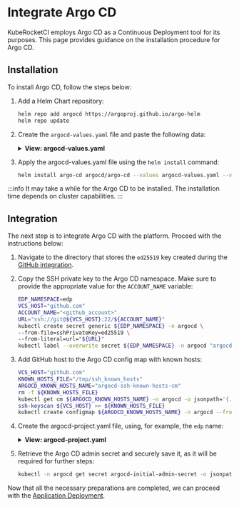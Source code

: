 # Integrate Argo CD

KubeRocketCI employs Argo CD as a Continuous Deployment tool for its purposes. This page provides guidance on the installation procedure for Argo CD.

## Installation

To install Argo CD, follow the steps below:

1. Add a Helm Chart repository:

    ```bash
    helm repo add argocd https://argoproj.github.io/argo-helm
    helm repo update
    ```

2. Create the `argocd-values.yaml` file and paste the following data:

    <details>
    <summary><b>View: argocd-values.yaml</b></summary>

    ```yaml
    redis-ha:
      enabled: false
    redis:
      enabled: true

    server:
      replicas: 1
      env:
        - name: ARGOCD_API_SERVER_REPLICAS
          value: '1'

      ingress:
        enabled: true
        hosts:
          # after domain creation update
          - "argocd-dev.example.com"

      # we use Keycloak so no DEX is required
    dex:
      enabled: false

      # Disabled for multitenancy env with single instance deployment
    applicationSet:
      enabled: false

    configs:
      secret:
        # -- Create the argocd-secret
        createSecret: true
      cm:
        application.instanceLabelKey: argocd.argoproj.io/instance-kuberocketci

      params:
        server.insecure: true
        application.namespaces: >-
          edp
    ```

    </details>

3. Apply the argocd-values.yaml file using the `helm install` command:

    ```bash
    helm install argo-cd argocd/argo-cd --values argocd-values.yaml --version 5.51.4 --create-namespace --atomic -n argocd
    ```

:::info
  It may take a while for the Argo CD to be installed. The installation time depends on cluster capabilities.
:::

## Integration

The next step is to integrate Argo CD with the platform. Proceed with the instructions below:

1. Navigate to the directory that stores the `ed25519` key created during the [GitHub integration](./integrate-github.md).

2. Copy the SSH private key to the Argo CD namespace. Make sure to provide the appropriate value for the `ACCOUNT_NAME` variable:

    ```bash
    EDP_NAMESPACE=edp
    VCS_HOST="github.com"
    ACCOUNT_NAME="<github_account>"
    URL="ssh://git@${VCS_HOST}:22/${ACCOUNT_NAME}"
    kubectl create secret generic ${EDP_NAMESPACE} -n argocd \
    --from-file=sshPrivateKey=ed25519 \
    --from-literal=url="${URL}"
    kubectl label --overwrite secret ${EDP_NAMESPACE} -n argocd "argocd.argoproj.io/secret-type=repo-creds"
    ```

3. Add GitHub host to the Argo CD config map with known hosts:

    ```bash
    VCS_HOST="github.com"
    KNOWN_HOSTS_FILE="/tmp/ssh_known_hosts"
    ARGOCD_KNOWN_HOSTS_NAME="argocd-ssh-known-hosts-cm"
    rm -f ${KNOWN_HOSTS_FILE}
    kubectl get cm ${ARGOCD_KNOWN_HOSTS_NAME} -n argocd -o jsonpath='{.data.ssh_known_hosts}' > ${KNOWN_HOSTS_FILE}
    ssh-keyscan ${VCS_HOST} >> ${KNOWN_HOSTS_FILE}
    kubectl create configmap ${ARGOCD_KNOWN_HOSTS_NAME} -n argocd --from-file ${KNOWN_HOSTS_FILE} -o yaml --dry-run=client | kubectl apply -f -
    ```

4. Create the argocd-project.yaml file, using, for example, the `edp` name:

    <details>
    <summary><b>View: argocd-project.yaml</b></summary>
      ```yaml
        apiVersion: argoproj.io/v1alpha1
        kind: AppProject
        metadata:
          name: edp
          namespace: argocd
          # Finalizer that ensures that project is not deleted until it is not referenced by any application
          finalizers:
            - resources-finalizer.argocd.argoproj.io
        spec:
          description: CD pipelines for my application
          roles:
            - name: developer
              description: Users for kuberocketci tenant
              policies:
                - p, proj:edp:developer, applications, create, edp/*, allow
                - p, proj:edp:developer, applications, delete, edp/*, allow
                - p, proj:edp:developer, applications, get, edp/*, allow
                - p, proj:edp:developer, applications, override, edp/*, allow
                - p, proj:edp:developer, applications, sync, edp/*, allow
                - p, proj:edp:developer, applications, update, edp/*, allow
                - p, proj:edp:developer, repositories, create, edp/*, allow
                - p, proj:edp:developer, repositories, delete, edp/*, allow
                - p, proj:edp:developer, repositories, update, edp/*, allow
                - p, proj:edp:developer, repositories, get, edp/*, allow
          destinations:
            # ensure we can deploy to ns with tenant prefix
            - namespace: 'edp-*'
            # allow to deploy to specific server (local in our case)
              server: https://kubernetes.default.svc
          # Deny all cluster-scoped resources from being created, except for Namespace
          clusterResourceWhitelist:
          - group: ''
            kind: Namespace
          # Allow all namespaced-scoped resources to be created, except for ResourceQuota, LimitRange, NetworkPolicy
          namespaceResourceBlacklist:
          - group: ''
            kind: ResourceQuota
          - group: ''
            kind: LimitRange
          - group: ''
            kind: NetworkPolicy
          # we are ok to create any resources inside namespace
          namespaceResourceWhitelist:
          - group: '*'
            kind: '*'
          # enable access only for specific git server. The example below 'edp' - it is namespace where KubeRocketCI is deployed
          sourceRepos:
            - ssh://git@github.com:22/<github_account>/*
          # enable capability to deploy objects from namespaces
          sourceNamespaces:
            - edp
      ```

      :::info
        Please enter your GitHub account name at `<github_account>`.
      :::
    </details>

5. Retrieve the Argo CD admin secret and securely save it, as it will be required for further steps:

    ```bash
    kubectl -n argocd get secret argocd-initial-admin-secret -o jsonpath="{.data.password}" | base64 -d
    ```

Now that all the necessary preparations are completed, we can proceed with the [Application Deployment](./deploy-application.md).
